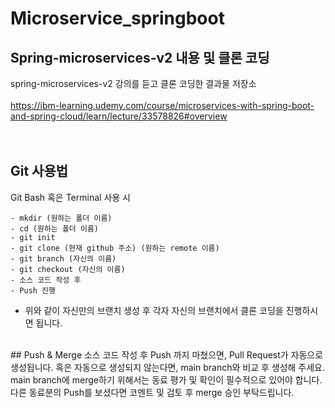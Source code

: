 # Microservice_springboot

## Spring-microservices-v2 내용 및 클론 코딩
spring-microservices-v2 강의를 듣고 클론 코딩한 결과물 저장소
<br>
<br>
https://ibm-learning.udemy.com/course/microservices-with-spring-boot-and-spring-cloud/learn/lecture/33578826#overview
<br>
<br>
<br>

## Git 사용법

Git Bash 혹은 Terminal 사용 시
<br>
```
- mkdir (원하는 폴더 이름)
- cd (원하는 폴더 이름)
- git init
- git clone (현재 github 주소) (원하는 remote 이름)
- git branch (자신의 이름)
- git checkout (자신의 이름)
- 소스 코드 작성 후
- Push 진행
```
- 위와 같이 자신만의 브랜치 생성 후 각자 자신의 브랜치에서 클론 코딩을 진행하시면 됩니다.
<br>
## Push & Merge
소스 코드 작성 후 Push 까지 마쳤으면, Pull Request가 자동으로 생성됩니다. 혹은 자동으로 생성되지 않는다면, main branch와 비교 후 생성해 주세요.
<br>
main branch에 merge하기 위해서는 동료 평가 및 확인이 필수적으로 있어야 합니다.
<br>
다른 동료분의 Push를 보셨다면 코멘트 및 검토 후 merge 승인 부탁드립니다.


